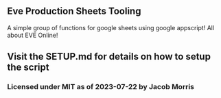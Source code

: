 ## Eve Production Sheets Tooling
A simple group of functions for google sheets using google appscript!
All about EVE Online!
## Visit the SETUP.md for details on how to setup the script
### Licensed under MIT as of 2023-07-22 by Jacob Morris